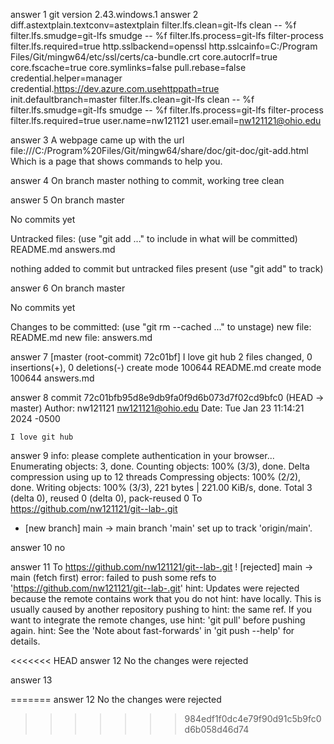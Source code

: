  answer 1 git version 2.43.windows.1
 answer 2 diff.astextplain.textconv=astextplain
filter.lfs.clean=git-lfs clean -- %f
filter.lfs.smudge=git-lfs smudge -- %f
filter.lfs.process=git-lfs filter-process
filter.lfs.required=true
http.sslbackend=openssl
http.sslcainfo=C:/Program Files/Git/mingw64/etc/ssl/certs/ca-bundle.crt
core.autocrlf=true
core.fscache=true
core.symlinks=false
pull.rebase=false
credential.helper=manager
credential.https://dev.azure.com.usehttppath=true
init.defaultbranch=master
filter.lfs.clean=git-lfs clean -- %f
filter.lfs.smudge=git-lfs smudge -- %f
filter.lfs.process=git-lfs filter-process
filter.lfs.required=true
user.name=nw121121
user.email=nw121121@ohio.edu

answer 3 A webpage came up with the url file:///C:/Program%20Files/Git/mingw64/share/doc/git-doc/git-add.html 
Which is a page that shows commands to help you. 

answer 4 On branch master
nothing to commit, working tree clean

answer 5 On branch master

No commits yet

Untracked files:
  (use "git add <file>..." to include in what will be committed)
        README.md
        answers.md

nothing added to commit but untracked files present (use "git add" to track)

answer 6 On branch master

No commits yet

Changes to be committed:
  (use "git rm --cached <file>..." to unstage)
        new file:   README.md
        new file:   answers.md


answer 7  [master (root-commit) 72c01bf] I love git hub
 2 files changed, 0 insertions(+), 0 deletions(-)
 create mode 100644 README.md
 create mode 100644 answers.md

answer 8 commit 72c01bfb95d8e9db9fa0f9d6b073d7f02cd9bfc0 (HEAD -> master)
Author: nw121121 <nw121121@ohio.edu>
Date:   Tue Jan 23 11:14:21 2024 -0500

    I love git hub

answer 9 info: please complete authentication in your browser...
Enumerating objects: 3, done.
Counting objects: 100% (3/3), done.
Delta compression using up to 12 threads
Compressing objects: 100% (2/2), done.
Writing objects: 100% (3/3), 221 bytes | 221.00 KiB/s, done.
Total 3 (delta 0), reused 0 (delta 0), pack-reused 0
To https://github.com/nw121121/git--lab-.git
 * [new branch]      main -> main
branch 'main' set up to track 'origin/main'.

answer 10 no 

answer 11 To https://github.com/nw121121/git--lab-.git
 ! [rejected]        main -> main (fetch first)
error: failed to push some refs to 'https://github.com/nw121121/git--lab-.git'
hint: Updates were rejected because the remote contains work that you do not
hint: have locally. This is usually caused by another repository pushing to
hint: the same ref. If you want to integrate the remote changes, use
hint: 'git pull' before pushing again.
hint: See the 'Note about fast-forwards' in 'git push --help' for details.

<<<<<<< HEAD
answer 12 No the changes were rejected 

answer 13 

=======
answer 12 No the changes were rejected  
>>>>>>> 984edf1f0dc4e79f90d91c5b9fc0d6b058d46d74

